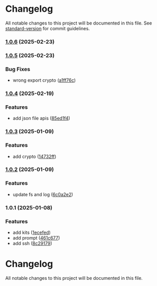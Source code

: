 # Changelog

All notable changes to this project will be documented in this file. See [standard-version](https://github.com/conventional-changelog/standard-version) for commit guidelines.

### [1.0.6](https://github.com/ustinian-wang/node-kit/compare/v1.0.5...v1.0.6) (2025-02-23)

### [1.0.5](https://github.com/ustinian-wang/node-kit/compare/v1.0.4...v1.0.5) (2025-02-23)


### Bug Fixes

* wrong export crypto ([a1ff76c](https://github.com/ustinian-wang/node-kit/commit/a1ff76cd59c0eb22055d4d390521fc670f2bb2cd))

### [1.0.4](https://github.com/ustinian-wang/node-kit/compare/v1.0.3...v1.0.4) (2025-02-19)


### Features

* add json file apis ([85ed1f4](https://github.com/ustinian-wang/node-kit/commit/85ed1f46645853ca1c5cf516e2aebb73160d2a43))

### [1.0.3](https://github.com/ustinian-wang/node-kit/compare/v1.0.2...v1.0.3) (2025-01-09)


### Features

* add crypto ([14732ff](https://github.com/ustinian-wang/node-kit/commit/14732ff6f60d607eadfc8f65196127a4da4e2e02))

### [1.0.2](https://github.com/ustinian-wang/node-kit/compare/v1.0.1...v1.0.2) (2025-01-09)


### Features

* update fs and log ([6c0a2e2](https://github.com/ustinian-wang/node-kit/commit/6c0a2e27f8b74d149d952d003537322bbb41707b))

### 1.0.1 (2025-01-08)


### Features

* add kits ([1ecefed](https://github.com/ustinian-wang/node-kit/commit/1ecefed93c4b2f9ff98b654cf12eac4ae0f48b69))
* add prompt ([461c677](https://github.com/ustinian-wang/node-kit/commit/461c677149f281f7b4f460153d0ae98f3ea8ecfc))
* add ssh ([8c29179](https://github.com/ustinian-wang/node-kit/commit/8c2917902b31be64b28ee0d8dddb2b028f6e815a))

# Changelog

All notable changes to this project will be documented in this file. 